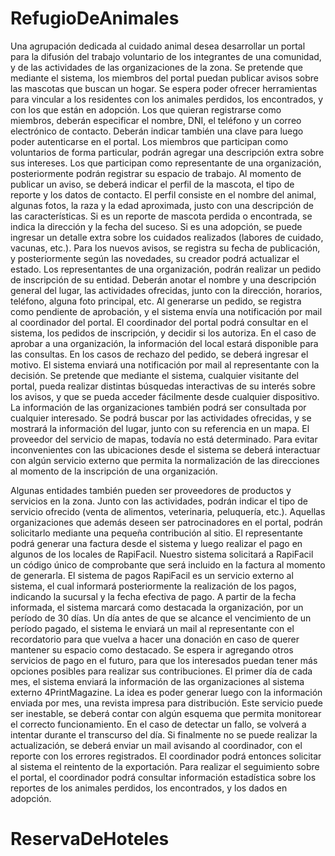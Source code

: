 # RefugioDeAnimales

Una agrupación dedicada al cuidado animal desea desarrollar un portal para la
difusión del trabajo voluntario de los integrantes de una comunidad, y de las actividades
de las organizaciones de la zona.
Se pretende que mediante el sistema, los miembros del portal puedan publicar
avisos sobre las mascotas que buscan un hogar. Se espera poder ofrecer herramientas
para vincular a los residentes con los animales perdidos, los encontrados, y con los que
están en adopción.
Los que quieran registrarse como miembros, deberán especificar el nombre, DNI,
el teléfono y un correo electrónico de contacto. Deberán indicar también una clave para
luego poder autenticarse en el portal.
Los miembros que participan como voluntarios de forma particular, podrán
agregar una descripción extra sobre sus intereses. Los que participan como
representante de una organización, posteriormente podrán registrar su espacio de
trabajo.
Al momento de publicar un aviso, se deberá indicar el perfil de la mascota, el tipo
de reporte y los datos de contacto. El perfil consiste en el nombre del animal, algunas
fotos, la raza y la edad aproximada, justo con una descripción de las características. Si
es un reporte de mascota perdida o encontrada, se indica la dirección y la fecha del
suceso. Si es una adopción, se puede ingresar un detalle extra sobre los cuidados
realizados (labores de cuidado, vacunas, etc.). Para los nuevos avisos, se registra su
fecha de publicación, y posteriormente según las novedades, su creador podrá
actualizar el estado.
Los representantes de una organización, podrán realizar un pedido de inscripción
de su entidad. Deberán anotar el nombre y una descripción general del lugar, las
actividades ofrecidas, junto con la dirección, horarios, teléfono, alguna foto principal,
etc. Al generarse un pedido, se registra como pendiente de aprobación, y el sistema
envía una notificación por mail al coordinador del portal.
El coordinador del portal podrá consultar en el sistema, los pedidos de
inscripción, y decidir si los autoriza. En el caso de aprobar a una organización, la
información del local estará disponible para las consultas. En los casos de rechazo del
pedido, se deberá ingresar el motivo. El sistema enviará una notificación por mail al
representante con la decisión.
Se pretende que mediante el sistema, cualquier visitante del portal, pueda
realizar distintas búsquedas interactivas de su interés sobre los avisos, y que se pueda
acceder fácilmente desde cualquier dispositivo.
La información de las organizaciones también podrá ser consultada por cualquier
interesado. Se podrá buscar por las actividades ofrecidas, y se mostrará la información
del lugar, junto con su referencia en un mapa. El proveedor del servicio de mapas,
todavía no está determinado. Para evitar inconvenientes con las ubicaciones desde el
sistema se deberá interactuar con algún servicio externo que permita la normalización
de las direcciones al momento de la inscripción de una organización.

Algunas entidades también pueden ser proveedores de productos y servicios en
la zona. Junto con las actividades, podrán indicar el tipo de servicio ofrecido (venta de
alimentos, veterinaria, peluquería, etc.). Aquellas organizaciones que además deseen
ser patrocinadores en el portal, podrán solicitarlo mediante una pequeña contribución al
sitio. El representante podrá generar una factura desde el sistema y luego realizar el
pago en algunos de los locales de RapiFacil. Nuestro sistema solicitará a RapiFacil un
código único de comprobante que será incluido en la factura al momento de generarla.
El sistema de pagos RapiFacil es un servicio externo al sistema, el cual informará
posteriormente la realización de los pagos, indicando la sucursal y la fecha efectiva de
pago. A partir de la fecha informada, el sistema marcará como destacada la
organización, por un período de 30 días.
Un día antes de que se alcance el vencimiento de un período pagado, el sistema
le enviará un mail al representante con el recordatorio para que vuelva a hacer una
donación en caso de querer mantener su espacio como destacado.
Se espera ir agregando otros servicios de pago en el futuro, para que los
interesados puedan tener más opciones posibles para realizar sus contribuciones.
El primer día de cada mes, el sistema enviará la información de las
organizaciones al sistema externo 4PrintMagazine. La idea es poder generar luego con
la información enviada por mes, una revista impresa para distribución. Este servicio
puede ser inestable, se deberá contar con algún esquema que permita monitorear el
correcto funcionamiento. En el caso de detectar un fallo, se volverá a intentar durante el
transcurso del día. Si finalmente no se puede realizar la actualización, se deberá enviar
un mail avisando al coordinador, con el reporte con los errores registrados. El
coordinador podrá entonces solicitar al sistema el reintento de la exportación.
Para realizar el seguimiento sobre el portal, el coordinador podrá consultar
información estadística sobre los reportes de los animales perdidos, los encontrados, y
los dados en adopción.
# ReservaDeHoteles
